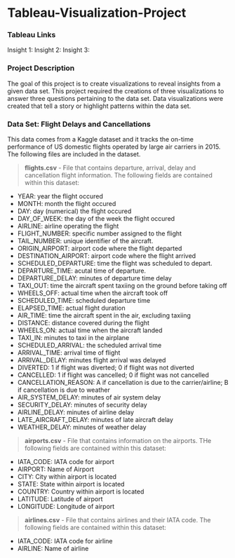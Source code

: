 # Tableau-Visualization-Project

### Tableau Links
Insight 1:
Insight 2:
Insight 3: 

### Project Description
The goal of this project is to create visualizations to reveal insights from a given data set. This project required the creations of three visualizations to answer three questions pertaining to the data set. Data visualizations were created that tell a story or highlight patterns within the data set.  

### Data Set: Flight Delays and Cancellations
This data comes from a Kaggle dataset and it tracks the on-time performance of US domestic flights operated by large air carriers in 2015. The following files are included in the dataset.

> **flights.csv** - File that contains departure, arrival, delay and cancellation flight information. The following fields are contained within this dataset:
* YEAR: year the flight occured
* MONTH: month the flight occured
* DAY: day (numerical) the flight occured
* DAY_OF_WEEK: the day of the week the flight occured
* AIRLINE: airline operating the flight
* FLIGHT_NUMBER: specific number assigned to the flight
* TAIL_NUMBER: unique identifier of the aircraft.
* ORIGIN_AIRPORT: airport code where the flight departed
* DESTINATION_AIRPORT: airport code where the flight arrived
* SCHEDULED_DEPARTURE: time the flight was scheduled to depart.
* DEPARTURE_TIME: acutal time of departure.
* DEPARTURE_DELAY: minutes of departure time delay
* TAXI_OUT: time the aircraft spent taxiing on the ground before taking off
* WHEELS_OFF: actual time when the aircraft took off
* SCHEDULED_TIME: scheduled departure time
* ELAPSED_TIME: actual flight duration
* AIR_TIME: time the aircraft spent in the air, excluding taxiing
* DISTANCE:  distance covered during the flight
* WHEELS_ON: actual time when the aircraft landed
* TAXI_IN: minutes to taxi in the airplane
* SCHEDULED_ARRIVAL: the scheduled arrival time
* ARRIVAL_TIME: arrival time of flight
* ARRIVAL_DELAY: minutes flight arrival was delayed
* DIVERTED: 1 if flight was diverted; 0 if flight was not diverted
* CANCELLED: 1 if flight was cancelled; 0 if flight was not cancelled
* CANCELLATION_REASON: A if cancellation is due to the carrier/airline; B if cancellation is due to weather
* AIR_SYSTEM_DELAY: minutes of air system delay
* SECURITY_DELAY: minutes of security delay
* AIRLINE_DELAY: minutes of airline delay
* LATE_AIRCRAFT_DELAY: minutes of late aircraft delay
* WEATHER_DELAY: minutes of weather delay


> **airports.csv** - File that contains information on the airports. THe following fields are contained within this dataset:
* IATA_CODE: IATA code for airport
* AIRPORT: Name of Airport
* CITY: City within airport is located
* STATE: State within airport is located
* COUNTRY: Country within airport is located
* LATITUDE: Latitude of airport
* LONGITUDE: Longitude of airport

> **airlines.csv** - File that contains airlines and their IATA code. The following fields are contained within this dataset:
* IATA_CODE: IATA code for airline
* AIRLINE: Name of airline


